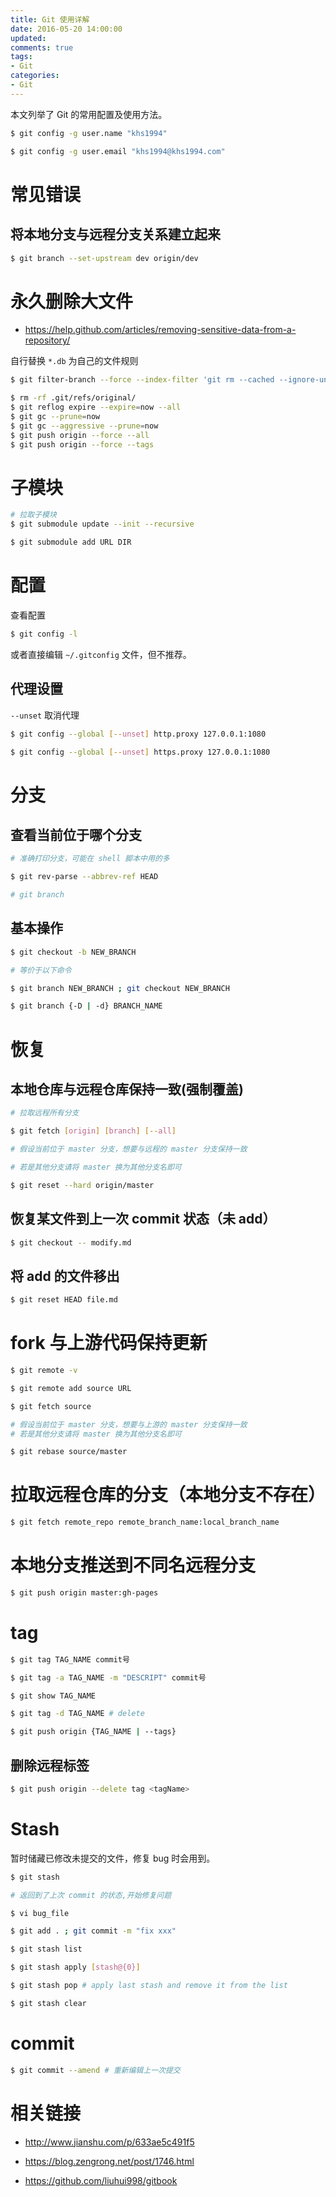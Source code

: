 ```yaml
---
title: Git 使用详解
date: 2016-05-20 14:00:00
updated:
comments: true
tags:
- Git
categories:
- Git
---
```


本文列举了 Git 的常用配置及使用方法。

```bash
$ git config -g user.name "khs1994"

$ git config -g user.email "khs1994@khs1994.com"
```

<!--more-->

# 常见错误

## 将本地分支与远程分支关系建立起来

```bash
$ git branch --set-upstream dev origin/dev
```

# 永久删除大文件

* https://help.github.com/articles/removing-sensitive-data-from-a-repository/

自行替换 `*.db` 为自己的文件规则

```bash
$ git filter-branch --force --index-filter 'git rm --cached --ignore-unmatch *.db' --prune-empty --tag-name-filter cat -- --all

$ rm -rf .git/refs/original/
$ git reflog expire --expire=now --all
$ git gc --prune=now
$ git gc --aggressive --prune=now
$ git push origin --force --all
$ git push origin --force --tags
```

# 子模块

```bash
# 拉取子模块
$ git submodule update --init --recursive

$ git submodule add URL DIR
```

# 配置

查看配置

```bash
$ git config -l
```

或者直接编辑 `~/.gitconfig` 文件，但不推荐。

## 代理设置

`--unset` 取消代理

```bash
$ git config --global [--unset] http.proxy 127.0.0.1:1080

$ git config --global [--unset] https.proxy 127.0.0.1:1080
```

# 分支

## 查看当前位于哪个分支

```bash
# 准确打印分支，可能在 shell 脚本中用的多

$ git rev-parse --abbrev-ref HEAD

# git branch
```

## 基本操作

```bash
$ git checkout -b NEW_BRANCH

# 等价于以下命令

$ git branch NEW_BRANCH ; git checkout NEW_BRANCH

$ git branch {-D | -d} BRANCH_NAME
```

# 恢复

## 本地仓库与远程仓库保持一致(强制覆盖)

```bash
# 拉取远程所有分支

$ git fetch [origin] [branch] [--all]

# 假设当前位于 master 分支，想要与远程的 master 分支保持一致

# 若是其他分支请将 master 换为其他分支名即可

$ git reset --hard origin/master
```

## 恢复某文件到上一次 commit 状态（未 add）

```bash
$ git checkout -- modify.md
```

## 将 add 的文件移出

```bash
$ git reset HEAD file.md
```

# fork 与上游代码保持更新

```bash
$ git remote -v

$ git remote add source URL

$ git fetch source

# 假设当前位于 master 分支，想要与上游的 master 分支保持一致
# 若是其他分支请将 master 换为其他分支名即可

$ git rebase source/master
```

# 拉取远程仓库的分支（本地分支不存在）

```bash
$ git fetch remote_repo remote_branch_name:local_branch_name
```

# 本地分支推送到不同名远程分支

```bash
$ git push origin master:gh-pages
```

# tag

```bash
$ git tag TAG_NAME commit号

$ git tag -a TAG_NAME -m "DESCRIPT" commit号

$ git show TAG_NAME

$ git tag -d TAG_NAME # delete

$ git push origin {TAG_NAME | --tags}
```

## 删除远程标签

```bash
$ git push origin --delete tag <tagName>
```

# Stash

暂时储藏已修改未提交的文件，修复 bug 时会用到。

```bash
$ git stash

# 返回到了上次 commit 的状态,开始修复问题

$ vi bug_file

$ git add . ; git commit -m "fix xxx"

$ git stash list

$ git stash apply [stash@{0}]

$ git stash pop # apply last stash and remove it from the list

$ git stash clear
```

# commit

```bash
$ git commit --amend # 重新编辑上一次提交
```

# 相关链接

* http://www.jianshu.com/p/633ae5c491f5

* https://blog.zengrong.net/post/1746.html

* https://github.com/liuhui998/gitbook
